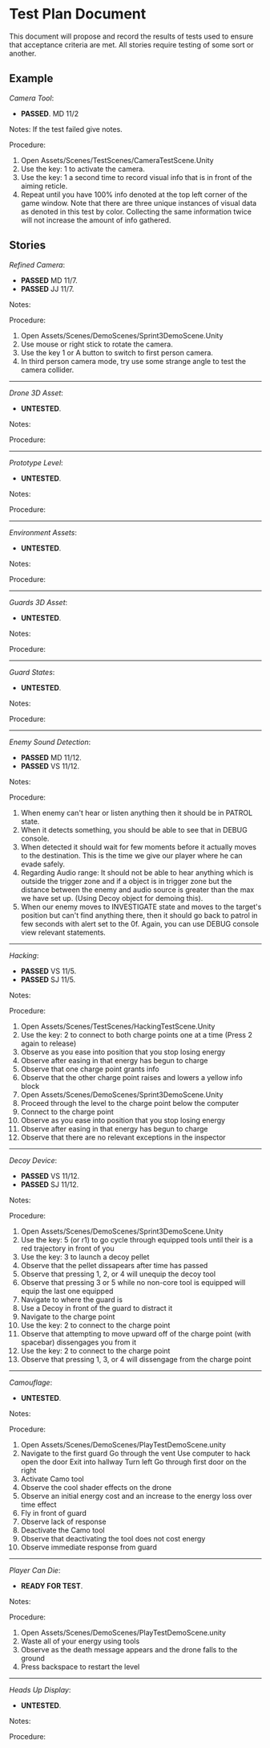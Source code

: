 # Test Plan Document
This document will propose and record the results of tests used to ensure that acceptance criteria are met. All stories require testing of some sort or another.

## Example
*Camera Tool*: 
 * **PASSED**. MD 11/2 
 
Notes: If the test failed give notes.

Procedure:
1. Open Assets/Scenes/TestScenes/CameraTestScene.Unity
2. Use the key: 1 to activate the camera.
3. Use the key: 1 a second time to record visual info that is in front of the aiming reticle.
4. Repeat until you have 100% info denoted at the top left corner of the game window. Note that there are three unique instances of visual data as denoted in this test by color. Collecting the same information twice will not increase the amount of info gathered.


## Stories

*Refined Camera*:  
 * **PASSED** MD 11/7.  
 * **PASSED** JJ 11/7.  

Notes: 

Procedure:
1. Open Assets/Scenes/DemoScenes/Sprint3DemoScene.Unity
2. Use mouse or right stick to rotate the camera.
3. Use the key 1 or A button to switch to first person camera.
4. In third person camera mode, try use some strange angle to test the camera collider.

------------------------

*Drone 3D Asset*: 
 * **UNTESTED**.  

Notes:  

Procedure:

------------------------

*Prototype Level*:  
 * **UNTESTED**.  

Notes:  

Procedure:

------------------------

*Environment Assets*:  
 * **UNTESTED**.  

Notes:  

Procedure:

------------------------

*Guards 3D Asset*:  
 * **UNTESTED**.  

Notes:  

Procedure:

------------------------

*Guard States*:  
 * **UNTESTED**.  

Notes:  

Procedure:

------------------------


*Enemy Sound Detection*:  
 * **PASSED** MD 11/12.  
 * **PASSED** VS 11/12.  
 
Notes:  

Procedure:

1. When enemy can't hear or listen anything then it should be in PATROL state.
2. When it detects something, you should be able to see that in DEBUG console. 
3.  When detected it should wait for few moments before it actually moves to the destination. This is the time we give our player where he can evade safely. 
4.  Regarding Audio range: It should not be able to hear anything which is outside the trigger zone and if a object is in trigger zone but the distance between the enemy and audio source is greater than the max we have set up. (Using Decoy object for demoing this).
5.  When our enemy moves to INVESTIGATE state and moves to the target's position but can't find anything there, then it should go back to patrol in few seconds with alert set to the 0f. Again, you can use DEBUG console view relevant statements.
------------------------

*Hacking*:  
 * **PASSED** VS 11/5.
 * **PASSED** SJ 11/5.
 
Notes:  

Procedure:
1. Open Assets/Scenes/TestScenes/HackingTestScene.Unity
2. Use the key: 2 to connect to both charge points one at a time (Press 2 again to release)
3. Observe as you ease into position that you stop losing energy
4. Observe after easing in that energy has begun to charge
5. Observe that one charge point grants info
6. Observe that the other charge point raises and lowers a yellow info block
7. Open Assets/Scenes/DemoScenes/Sprint3DemoScene.Unity
8. Proceed through the level to the charge point below the computer
9. Connect to the charge point
10. Observe as you ease into position that you stop losing energy
11. Observe after easing in that energy has begun to charge
12. Observe that there are no relevant exceptions in the inspector

------------------------

*Decoy Device*:  
 * **PASSED** VS 11/12. 
 * **PASSED** SJ 11/12. 
 
Notes:  

Procedure:
1. Open Assets/Scenes/DemoScenes/Sprint3DemoScene.Unity
2. Use the key: 5 (or r1) to go cycle through equipped tools until their is a red trajectory in front of you
3. Use the key: 3 to launch a decoy pellet
4. Observe that the pellet dissapears after time has passed
5. Observe that pressing 1, 2, or 4 will unequip the decoy tool
6. Observe that pressing 3 or 5 while no non-core tool is equipped will equip the last one equipped
7. Navigate to where the guard is
8. Use a Decoy in front of the guard to distract it
9. Navigate to the charge point
10. Use the key: 2 to connect to the charge point
11. Observe that attempting to move upward off of the charge point (with spacebar) dissengages you from it
12. Use the key: 2 to connect to the charge point
13. Observe that pressing 1, 3, or 4 will dissengage from the charge point

------------------------

*Camouflage*:  
 * **UNTESTED**.
 
Notes:  

Procedure:
1. Open Assets/Scenes/DemoScenes/PlayTestDemoScene.unity
2. Navigate to the first guard
	Go through the vent
	Use computer to hack open the door
	Exit into hallway
	Turn left
	Go through first door on the right
3. Activate Camo tool
4. Observe the cool shader effects on the drone
5. Observe an initial energy cost and an increase to the energy loss over time effect
6. Fly in front of guard
7. Observe lack of response
8. Deactivate the Camo tool
9. Observe that deactivating the tool does not cost energy
9. Observe immediate response from guard

------------------------

*Player Can Die*:  
 * **READY FOR TEST**.  
 
Notes:  

Procedure:
1. Open Assets/Scenes/DemoScenes/PlayTestDemoScene.unity
2. Waste all of your energy using tools
3. Observe as the death message appears and the drone falls to the ground
4. Press backspace to restart the level

------------------------

*Heads Up Display*:  
 * **UNTESTED**.  
 
Notes:  

Procedure:


